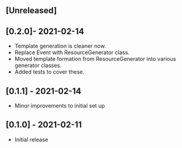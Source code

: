 ## [Unreleased]

## [0.2.0]- 2021-02-14

- Template generation is cleaner now.
- Replace Event with ResourceGenerator class.
- Moved template formation from ResourceGenerator into various generator classes.
- Added tests to cover these.

## [0.1.1] - 2021-02-14

- Minor improvements to initial set up

## [0.1.0] - 2021-02-11

- Initial release
